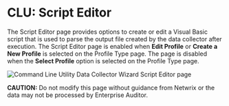 # CLU: Script Editor

The Script Editor page provides options to create or edit a Visual Basic script that is used to
parse the output file created by the data collector after execution. The Script Editor page is
enabled when **Edit Profile** or **Create a New Profile** is selected on the Profile Type page. The
page is disabled when the **Select Profile** option is selected on the Profile Type page.

![Command Line Utility Data Collector Wizard Script Editor page](/img/product_docs/accessanalyzer/11.6/accessanalyzer/admin/datacollector/commandlineutility/scripteditor.webp)

**CAUTION:** Do not modify this page without guidance from Netwrix or the data may not be processed
by Enterprise Auditor.
